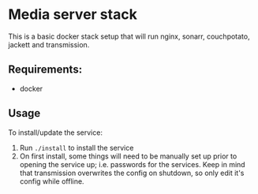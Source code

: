 # Media server stack

This is a basic docker stack setup that will run nginx, sonarr, couchpotato, jackett and transmission.

## Requirements:
* docker

## Usage

To install/update the service:

1. Run `./install` to install the service
2. On first install, some things will need to be manually set up prior to opening the service up; i.e. passwords for the services. Keep in mind that transmission overwrites the config on shutdown, so only edit it's config while offline.
